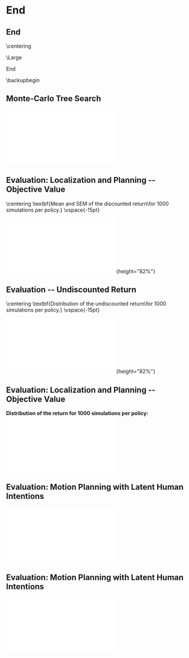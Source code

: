# End

## End

\centering

\Large

End

\backupbegin

## Monte-Carlo Tree Search

![](./media/pomdp-solvers/mcts-general.pdf)


## Evaluation: Localization and Planning -- Objective Value

\centering
\textbf{Mean and SEM of the discounted return\\for 1000 simulations per policy.}
\vspace{-15pt}

![](media/localization-and-planning/plots/lp_value_sem_eval_plot-inf_discounted_reward.pdf){height="82%"}


## Evaluation -- Undiscounted Return

\centering
\textbf{Distribution of the undiscounted return\\for 1000 simulations per policy.}
\vspace{-15pt}

![](media/localization-and-planning/plots/lp_value_violin_eval_plot-undiscounted_reward.pdf){height="82%"}


## Evaluation: Localization and Planning -- Objective Value

**Distribution of the return for 1000 simulations per policy:**
![](media/localization-and-planning/plots/lp_value_violin_eval_plot-inf_discounted_reward.pdf)

## Evaluation: Motion Planning with Latent Human Intentions

![](media/motion-planning-hri/plots/hri_value_sem_plot.pdf)

## Evaluation: Motion Planning with Latent Human Intentions

![](media/motion-planning-hri/plots/hri_outcome_histogram_plot.pdf)
